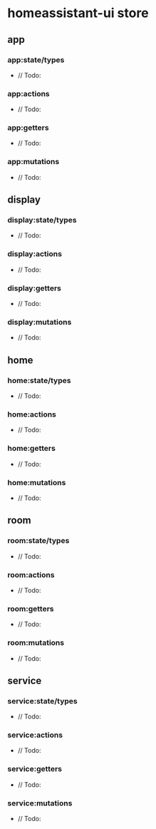 # homeassistant-ui store

## app

### app:state/types

- // Todo:

### app:actions

- // Todo:

### app:getters

- // Todo:

### app:mutations

- // Todo:

## display

### display:state/types

- // Todo:

### display:actions

- // Todo:

### display:getters

- // Todo:

### display:mutations

- // Todo:

## home

### home:state/types

- // Todo:

### home:actions

- // Todo:

### home:getters

- // Todo:

### home:mutations

- // Todo:

## room

### room:state/types

- // Todo:

### room:actions

- // Todo:

### room:getters

- // Todo:

### room:mutations

- // Todo:

## service

### service:state/types

- // Todo:

### service:actions

- // Todo:

### service:getters

- // Todo:

### service:mutations

- // Todo:
